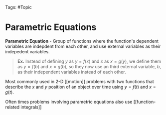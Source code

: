  Tags: #Topic 
 
 # Parametric Equations
 
 **Parametric Equation** - Group of functions where the function's dependent variables are indepdent from each other, and use external variables as their indepedent variables.
 
> **Ex.**
> Instead of defining $y$ as $y=f(x)$ and $x$ as $x=g(y)$, we define them as $y=f(b)$ and $x=g(b)$, so they now use an third external variable, $b$, as their independent variables instead of each other.

Most commonly used in 2-D [[motion]] problems with two functions that describe the $x$ and $y$ position of an object over time using $y=f(t)$ and $x=g(t)$.

Often times problems involving parametric equations also use [[function-related integrals]]